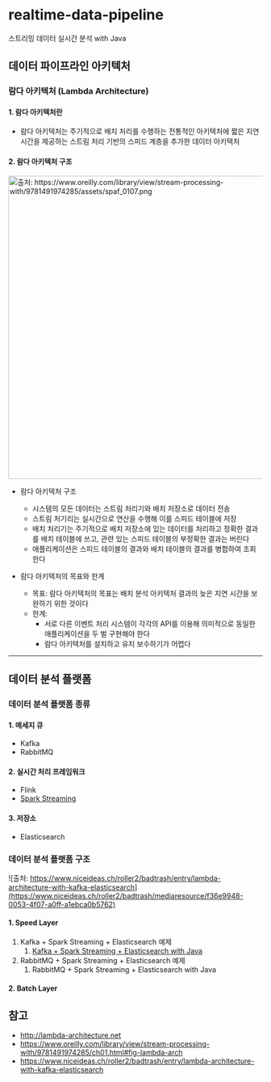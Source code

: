 # realtime-data-pipeline
스트리밍 데이터 실시간 분석 with Java

## 데이터 파이프라인 아키텍처
### 람다 아키텍처 (Lambda Architecture)
#### 1. 람다 아키텍처란
- 람다 아키텍처는 주기적으로 배치 처리를 수행하는 전통적인 아키텍처에 짧은 지연 시간을 제공하는 스트림 처리 기반의 스피드 계층을 추가한 데이터 아키텍처

#### 2. 람다 아키텍처 구조
<img width="600" alt="출처: https://www.oreilly.com/library/view/stream-processing-with/9781491974285/assets/spaf_0107.png" src="https://www.oreilly.com/library/view/stream-processing-with/9781491974285/assets/spaf_0107.png">

- 람다 아키텍처 구조
  - 시스템의 모든 데이터는 스트림 처리기와 배치 저장소로 데이터 전송
  - 스트림 처기리는 실시간으로 연산을 수행해 이를 스피드 테이블에 저장
  - 배치 처리기는 주기적으로 배치 저장소에 있는 데이터를 처리하고 정확한 결과를 배치 테이블에 쓰고, 관련 있는 스피드 테이블의 부정확한 결과는 버린다
  - 애플리케이션은 스피드 테이블의 결과와 배치 테이블의 결과를 병합하여 조회한다
  
- 람다 아키텍처의 목표와 한계
  - 목표: 람다 아키텍처의 목표는 배치 분석 아키텍처 결과의 늦은 지연 시간을 보완하기 위한 것이다
  - 한계:
    - 서로 다른 이벤트 처리 시스템이 각각의 API를 이용해 의미적으로 동일한 애플리케이션을 두 벌 구현해야 한다
    - 람다 아키텍처를 설치하고 유지 보수하기가 어렵다

***

## 데이터 분석 플랫폼
### 데이터 분석 플랫폼 종류
#### 1. 메세지 큐
- Kafka
- RabbitMQ

#### 2. 실시간 처리 프레임워크
- Flink
- [Spark Streaming](https://github.com/Hyunhoo-Kwon/realtime-data-pipeline/wiki/Spark-Streaming)

#### 3. 저장소
- Elasticsearch

### 데이터 분석 플랫폼 구조
![출처: https://www.niceideas.ch/roller2/badtrash/entry/lambda-architecture-with-kafka-elasticsearch](https://www.niceideas.ch/roller2/badtrash/mediaresource/f36e9948-0053-4f07-a0ff-a1ebca0b5762)
#### 1. Speed Layer
1. Kafka + Spark Streaming + Elasticsearch 예제
    1. [Kafka + Spark Streaming + Elasticsearch with Java](https://github.com/Hyunhoo-Kwon/realtime-data-pipeline/tree/master/kafka-spark-es-java)
2. RabbitMQ + Spark Streaming + Elasticsearch 예제
    1. RabbitMQ + Spark Streaming + Elasticsearch with Java
#### 2. Batch Layer

## 참고
- http://lambda-architecture.net
- https://www.oreilly.com/library/view/stream-processing-with/9781491974285/ch01.html#fig-lambda-arch
- https://www.niceideas.ch/roller2/badtrash/entry/lambda-architecture-with-kafka-elasticsearch
